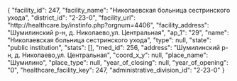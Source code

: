 {
    "facility_id": 247,
    "facility_name": "Николаевская больница сестринского ухода",
    "district_id": "2-23-0",
    "facility_url": "http:\/\/healthcare.by\/instinfo.php?orgnum=4406",
    "facility_address": "Шумилинский р-н, д. Николаево,ул. Центральная",
    "ap_1": "29",
    "name": "Николаевская больница сестринского ухода",
    "type": null,
    "state": "public institution",
    "stats": [],
    "med_id": 256,
    "address": "Шумилинский р-н, д. Николаево,ул. Центральная",
    "coord_x_y": null,
    "place_name": "Шумилино",
    "place_type": null,
    "year_of_closing": null,
    "year_of_opening": "0",
    "healthcare_facility_key": 247,
    "administrative_division_id": "2-23-0"
}